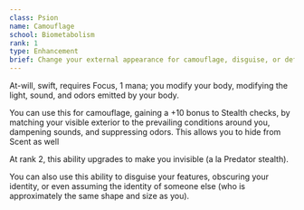 ```yaml
---
class: Psion
name: Camouflage
school: Biometabolism
rank: 1
type: Enhancement
brief: Change your external appearance for camouflage, disguise, or defense.
---
```


At-will, swift, requires Focus, 1 mana; you modify your body, modifying the light, sound, and odors emitted by your body.

You can use this for camouflage, gaining a +10 bonus to Stealth checks, by matching your visible exterior to the prevailing conditions around you, dampening sounds, and suppressing odors. This allows you to hide from Scent as well

At rank 2, this ability upgrades to make you invisible (a la Predator stealth).

You can also use this ability to disguise your features, obscuring your identity, or even assuming the identity of someone else (who is approximately the same shape and size as you).